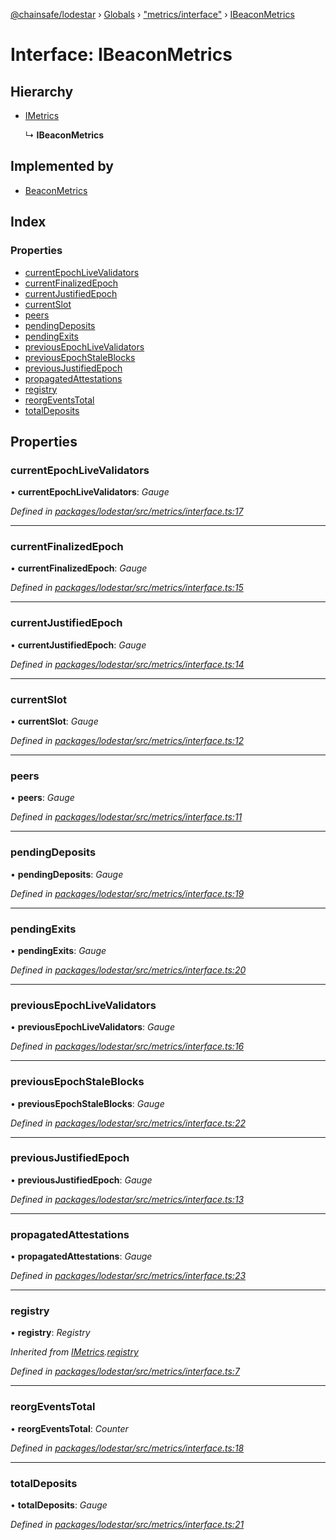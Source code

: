 [@chainsafe/lodestar](../README.md) › [Globals](../globals.md) › ["metrics/interface"](../modules/_metrics_interface_.md) › [IBeaconMetrics](_metrics_interface_.ibeaconmetrics.md)

# Interface: IBeaconMetrics

## Hierarchy

* [IMetrics](_metrics_interface_.imetrics.md)

  ↳ **IBeaconMetrics**

## Implemented by

* [BeaconMetrics](../classes/_metrics_beacon_.beaconmetrics.md)

## Index

### Properties

* [currentEpochLiveValidators](_metrics_interface_.ibeaconmetrics.md#currentepochlivevalidators)
* [currentFinalizedEpoch](_metrics_interface_.ibeaconmetrics.md#currentfinalizedepoch)
* [currentJustifiedEpoch](_metrics_interface_.ibeaconmetrics.md#currentjustifiedepoch)
* [currentSlot](_metrics_interface_.ibeaconmetrics.md#currentslot)
* [peers](_metrics_interface_.ibeaconmetrics.md#peers)
* [pendingDeposits](_metrics_interface_.ibeaconmetrics.md#pendingdeposits)
* [pendingExits](_metrics_interface_.ibeaconmetrics.md#pendingexits)
* [previousEpochLiveValidators](_metrics_interface_.ibeaconmetrics.md#previousepochlivevalidators)
* [previousEpochStaleBlocks](_metrics_interface_.ibeaconmetrics.md#previousepochstaleblocks)
* [previousJustifiedEpoch](_metrics_interface_.ibeaconmetrics.md#previousjustifiedepoch)
* [propagatedAttestations](_metrics_interface_.ibeaconmetrics.md#propagatedattestations)
* [registry](_metrics_interface_.ibeaconmetrics.md#registry)
* [reorgEventsTotal](_metrics_interface_.ibeaconmetrics.md#reorgeventstotal)
* [totalDeposits](_metrics_interface_.ibeaconmetrics.md#totaldeposits)

## Properties

###  currentEpochLiveValidators

• **currentEpochLiveValidators**: *Gauge*

*Defined in [packages/lodestar/src/metrics/interface.ts:17](https://github.com/ChainSafe/lodestar/blob/26046d408/packages/lodestar/src/metrics/interface.ts#L17)*

___

###  currentFinalizedEpoch

• **currentFinalizedEpoch**: *Gauge*

*Defined in [packages/lodestar/src/metrics/interface.ts:15](https://github.com/ChainSafe/lodestar/blob/26046d408/packages/lodestar/src/metrics/interface.ts#L15)*

___

###  currentJustifiedEpoch

• **currentJustifiedEpoch**: *Gauge*

*Defined in [packages/lodestar/src/metrics/interface.ts:14](https://github.com/ChainSafe/lodestar/blob/26046d408/packages/lodestar/src/metrics/interface.ts#L14)*

___

###  currentSlot

• **currentSlot**: *Gauge*

*Defined in [packages/lodestar/src/metrics/interface.ts:12](https://github.com/ChainSafe/lodestar/blob/26046d408/packages/lodestar/src/metrics/interface.ts#L12)*

___

###  peers

• **peers**: *Gauge*

*Defined in [packages/lodestar/src/metrics/interface.ts:11](https://github.com/ChainSafe/lodestar/blob/26046d408/packages/lodestar/src/metrics/interface.ts#L11)*

___

###  pendingDeposits

• **pendingDeposits**: *Gauge*

*Defined in [packages/lodestar/src/metrics/interface.ts:19](https://github.com/ChainSafe/lodestar/blob/26046d408/packages/lodestar/src/metrics/interface.ts#L19)*

___

###  pendingExits

• **pendingExits**: *Gauge*

*Defined in [packages/lodestar/src/metrics/interface.ts:20](https://github.com/ChainSafe/lodestar/blob/26046d408/packages/lodestar/src/metrics/interface.ts#L20)*

___

###  previousEpochLiveValidators

• **previousEpochLiveValidators**: *Gauge*

*Defined in [packages/lodestar/src/metrics/interface.ts:16](https://github.com/ChainSafe/lodestar/blob/26046d408/packages/lodestar/src/metrics/interface.ts#L16)*

___

###  previousEpochStaleBlocks

• **previousEpochStaleBlocks**: *Gauge*

*Defined in [packages/lodestar/src/metrics/interface.ts:22](https://github.com/ChainSafe/lodestar/blob/26046d408/packages/lodestar/src/metrics/interface.ts#L22)*

___

###  previousJustifiedEpoch

• **previousJustifiedEpoch**: *Gauge*

*Defined in [packages/lodestar/src/metrics/interface.ts:13](https://github.com/ChainSafe/lodestar/blob/26046d408/packages/lodestar/src/metrics/interface.ts#L13)*

___

###  propagatedAttestations

• **propagatedAttestations**: *Gauge*

*Defined in [packages/lodestar/src/metrics/interface.ts:23](https://github.com/ChainSafe/lodestar/blob/26046d408/packages/lodestar/src/metrics/interface.ts#L23)*

___

###  registry

• **registry**: *Registry*

*Inherited from [IMetrics](_metrics_interface_.imetrics.md).[registry](_metrics_interface_.imetrics.md#registry)*

*Defined in [packages/lodestar/src/metrics/interface.ts:7](https://github.com/ChainSafe/lodestar/blob/26046d408/packages/lodestar/src/metrics/interface.ts#L7)*

___

###  reorgEventsTotal

• **reorgEventsTotal**: *Counter*

*Defined in [packages/lodestar/src/metrics/interface.ts:18](https://github.com/ChainSafe/lodestar/blob/26046d408/packages/lodestar/src/metrics/interface.ts#L18)*

___

###  totalDeposits

• **totalDeposits**: *Gauge*

*Defined in [packages/lodestar/src/metrics/interface.ts:21](https://github.com/ChainSafe/lodestar/blob/26046d408/packages/lodestar/src/metrics/interface.ts#L21)*
